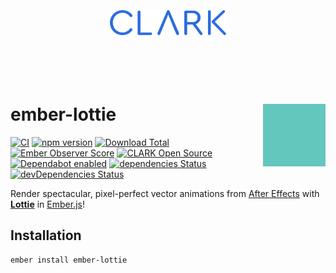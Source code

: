 <p align="center">
  <a href="https://www.clark.de/de/jobs">
    <br><br><br><br><br>
    <img alt="CLARK" src="./docs/assets/clark.svg" height="40">
    <br><br><br><br><br>
  </a>
</p>

# ember-lottie <img align="right" alt="Lottie" src="./docs/assets/lottie.gif" height="100">

[![CI](https://github.com/buschtoens/ember-link/workflows/CI/badge.svg)](https://github.com/buschtoens/ember-link/actions)
[![npm version](https://badge.fury.io/js/ember-lottie.svg)](http://badge.fury.io/js/ember-lottie)
[![Download Total](https://img.shields.io/npm/dt/ember-lottie.svg)](http://badge.fury.io/js/ember-lottie)
[![Ember Observer Score](https://emberobserver.com/badges/-clark-ember-lottie.svg)](https://emberobserver.com/addons/ember-lottie)
[![CLARK Open Source](https://img.shields.io/badge/CLARK-Open%20Source-%232B6CDE.svg)](https://www.clark.de/de/jobs)\
[![Dependabot enabled](https://img.shields.io/badge/dependabot-enabled-blue.svg?logo=dependabot)](https://dependabot.com/)
[![dependencies Status](https://david-dm.org/ClarkSource/ember-lottie/status.svg)](https://david-dm.org/ClarkSource/ember-lottie)
[![devDependencies Status](https://david-dm.org/ClarkSource/ember-lottie/dev-status.svg)](https://david-dm.org/ClarkSource/ember-lottie?type=dev)

Render spectacular, pixel-perfect vector animations from
[After Effects][after-effects] with [**Lottie**][lottie] in [Ember.js][ember]!

[lottie]: https://airbnb.design/lottie/
[after-effects]: https://www.adobe.com/products/aftereffects.html#
[ember]: https://emberjs.com/
[lottie-web]: https://github.com/airbnb/lottie-web

## Installation

```sh
ember install ember-lottie
```
